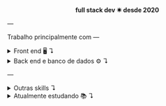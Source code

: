 <!-- <div align="left">
  <img height="180em" src="https://github-readme-stats.vercel.app/api/top-langs/?username=lucasthalless&layout=compact&langs_count=7&theme=midnight-purple"/>
</div> -->
<!-- [English](./README_en.md) 👈 -->

<!-- lucas thalles dos santos -->

<br>

<div align="center"><strong>full stack dev ✷ desde 2020 </strong></div>

—

Trabalho principalmente com —

<details> 
<summary> Front end 🖥️ ↴</summary>
<br>

![](https://img.shields.io/badge/React%20(Hooks,%20Context)-black?style=for-the-badge&logo=react) ![React Native](https://img.shields.io/badge/react_native-black.svg?style=for-the-badge&logo=react&logoColor=%2361DAFB) ![TypeScript](https://img.shields.io/badge/typescript-black.svg?style=for-the-badge&logo=typescript&logoColor=%23007ACC)
![HTML5](https://img.shields.io/badge/html5-black.svg?style=for-the-badge&logo=html5&logoColor=%23E34F26) ![CSS3](https://img.shields.io/badge/css3-black.svg?style=for-the-badge&logo=css3&logoColor=%231572B6) ![TailwindCSS](https://img.shields.io/badge/tailwindcss-black.svg?style=for-the-badge&logo=tailwind-css&logoColor=%2338B2AC) ![SASS](https://img.shields.io/badge/SASS-black.svg?style=for-the-badge&logo=SASS&logoColor=hotpink)
![Jest](https://img.shields.io/badge/-jest-black?style=for-the-badge&logo=jest&logoColor=%23C21325) ![Testing-Library](https://img.shields.io/badge/-TestingLibrary-black?style=for-the-badge&logo=testing-library&logoColor=%23E33332)

</details>

<details> 
<summary> Back end e banco de dados ⚙️ ↴</summary>
<br>

![NodeJS](https://img.shields.io/badge/node.js-black?style=for-the-badge&logo=node.js&logoColor=6DA55F) ![NestJS](https://img.shields.io/badge/nestjs-black.svg?style=for-the-badge&logo=nestjs&logoColor=%23E0234E) ![PHP](https://img.shields.io/badge/php-black.svg?style=for-the-badge&logo=php&logoColor=%23777BB4) ![GraphQL](https://img.shields.io/badge/-GraphQL-black?style=for-the-badge&logo=graphql&logoColor=E10098) ![Postgres](https://img.shields.io/badge/postgres-black.svg?style=for-the-badge&logo=postgresql&logoColor=%23316192) ![MySQL](https://img.shields.io/badge/mysql-black.svg?style=for-the-badge&logo=mysql&logoColor=%2300f) ![Swagger](https://img.shields.io/badge/-Swagger-black?style=for-the-badge&logo=swagger&logoColor=%23Clojure) ![Jest](https://img.shields.io/badge/-jest-black?style=for-the-badge&logo=jest&logoColor=%23C21325)

</details>

—

<details> 
<summary> Outras skills ↴</summary>
<br>

![](https://img.shields.io/badge/Git%20(Github,%20Gitlab,%20GitFlow)-black?style=for-the-badge&logo=git) ![Docker](https://img.shields.io/badge/docker-black.svg?style=for-the-badge&logo=docker&logoColor=%230db7ed) ![Figma](https://img.shields.io/badge/figma-black.svg?style=for-the-badge&logo=figma&logoColor=%23F24E1E) ![Bootstrap](https://img.shields.io/badge/bootstrap-black.svg?style=for-the-badge&logo=bootstrap&logoColor=%238511FA) ![Apollo-GraphQL](https://img.shields.io/badge/-ApolloGraphQL-black?style=for-the-badge&logo=apollo-graphql&logoColor=311C87) ![Prisma](https://img.shields.io/badge/Prisma-black?style=for-the-badge&logo=Prisma&logoColor=3982CE)

</details>

<details> 
<summary> Atualmente estudando 📚 ↴</summary>
<br>

Tecnologias —<br>
![](https://img.shields.io/badge/nextjs-black?style=for-the-badge&logo=vercel) ![Laravel](https://img.shields.io/badge/laravel-black.svg?style=for-the-badge&logo=laravel&logoColor=%23FF2D20) ![Vue.js](https://img.shields.io/badge/vuejs-black.svg?style=for-the-badge&logo=vuedotjs&logoColor=%234FC08D) ![NestJS](https://img.shields.io/badge/nestjs-black.svg?style=for-the-badge&logo=nestjs&logoColor=%23E0234E) ![Redux](https://img.shields.io/badge/redux-black.svg?style=for-the-badge&logo=redux&logoColor=%23593d88)
<br><br>
Cursando —<br>
Tecnologia em Análise e Desenvolvimento de Sistemas na [FIAP](https://www.fiap.com.br)
<br><br>
Lista de leituras —<br>

- [ ] Entendendo Algoritmos: Um Guia Ilustrado Para Programadores e Outros Curiosos — Aditya Y. Bhargava :bookmark:
- [ ] Código Limpo: Habilidades Práticas do Agile Software — Robert C. Martin :bookmark:

</details>

<!-- <br> -->

  <!-- ## -->
 
<!-- <div align="left">
  <a target="_blank" href="https://www.linkedin.com/in/lucastds/"><img height="30em" src="https://img.shields.io/badge/LinkedIn-000000?style=for-the-badge&logo=linkedin&logoColor=white" /></a>
  
</div> -->

<!-- lucas thalles dos santos -->
